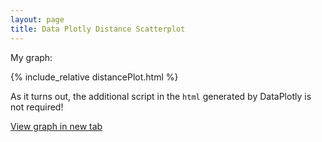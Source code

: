 ```yaml
---
layout: page
title: Data Plotly Distance Scatterplot
---
```

My graph:

{% include_relative distancePlot.html %}

As it turns out, the additional script in the `html` generated by DataPlotly is not required!

<a href="distancePlot.html" target="_blank">View graph in new tab</a>
